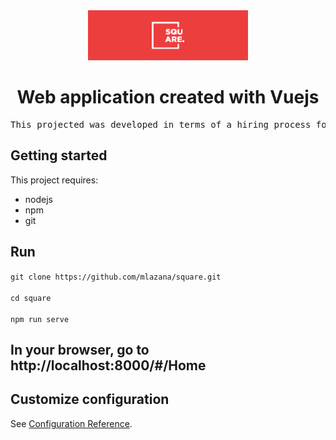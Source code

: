 <div align="center">
<img src="src/assets/readme.png" height="80px" >
<h1> Web application created with Vuejs

</h1>

<pre>
<div align="center">This projected was developed in terms of a hiring process for an internship. 
</pre>

</div>

## Getting started

This project requires:

- nodejs
- npm
- git

## Run

`git clone https://github.com/mlazana/square.git`
<br> <br>
`cd square`
<br> <br>
`npm run serve`

## In your browser, go to http://localhost:8000/#/Home

## Customize configuration

See [Configuration Reference](https://cli.vuejs.org/config/).
